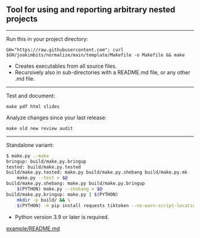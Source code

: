 ## Tool for using and reporting arbitrary nested projects 

---

Run this in your project directory:

```
GH="https://raw.githubusercontent.com"; curl $GH/joakimbits/normalize/main/template/Makefile -o Makefile && make
```

- Creates executables from all source files.
- Recursively also in sub-directories with a README.md file, or any other .md file.

---

Test and document:

```
make pdf html slides
```

Analyze changes since your last release:

```
make old new review audit
```

---

Standalone variant:

```sh
$ make.py --make
bringup: build/make.py.bringup
tested: build/make.py.tested
build/make.py.tested: make.py build/make.py.shebang build/make.py.mk
	make.py --test > $@
build/make.py.shebang: make.py build/make.py.bringup
	$(PYTHON) make.py --shebang > $@
build/make.py.bringup: make.py | $(PYTHON)
	mkdir -p build/ && \
	$(PYTHON) -m pip install requests tiktoken --no-warn-script-location > $@

```

- Python version 3.9 or later is required.

[example/README.md](example/README.md)